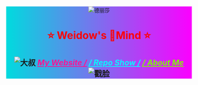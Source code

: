 <!--
 * @Author: Weidows
 * @Date: 2020-07-27 10:28:29
 * @LastEditors: Weidows
 * @LastEditTime: 2020-11-19 00:01:33
 * @FilePath: \Weidows\README.md
 * 这个markdown是显示在github-profile界面上的
-->

<div width="100% height="100%" style="background-color: #00dbde;background-image: linear-gradient(90deg, #00dbde 0%, #fc00ff 100%);">

<center>

![德丽莎](https://cdn.jsdelivr.net/gh/Weidows/Images/post/1/GitHub.jpeg)

</center>

<h1 align="center" style="color:red;">

⭐️ Weidow's 🌈Mind ⭐️

</h1>

<h2 align="center">

![大叔](https://cdn.jsdelivr.net/gh/Weidows/Images/Humor/ComicExpression/2e1bda8504501a52c6b952b993167217abb6b22f.png) <a href="https://weidows.github.io" style="color:deeppink;font-style:italic;">My Website /</a> <a href="https://weidows.github.io/categories/Weidows" style="color:aqua;font-style:italic;">/ Repo Show /</a> <a href="https://weidows.github.io/tags/about" style="color:chartreuse;font-style:italic;">/ About Me</a> ![戳脸](https://cdn.jsdelivr.net/gh/Weidows/Images/Humor/ComicExpression/74ef2ed780ee230c08866adfa01dbe297b5467b4.png)

<h2>

</div>
